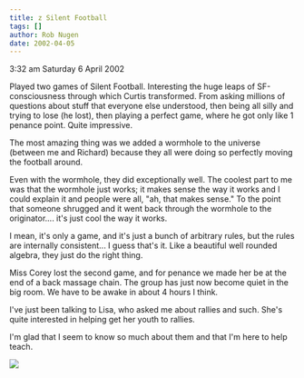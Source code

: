 ```yaml
---
title: z Silent Football
tags: []
author: Rob Nugen
date: 2002-04-05
---
```


<p class=date>3:32 am Saturday 6 April 2002</p>

<p>Played two games of Silent Football.  Interesting the huge leaps of
SF-consciousness through which Curtis transformed.  From asking
millions of questions about stuff that everyone else understood, then
being all silly and trying to lose (he lost), then playing a perfect
game, where he got only like 1 penance point.  Quite impressive.</p>

<p>The most amazing thing was we added a wormhole to the universe
(between me and Richard) because they all were doing so perfectly
moving the football around.</p>

<p>Even with the wormhole, they did exceptionally well.  The coolest
part to me was that the wormhole just works; it makes sense the way it
works and I could explain it and people were all, "ah, that makes
sense."  To the point that someone shrugged and it went back through
the wormhole to the originator.... it's just cool the way it
works.</p>

<p>I mean, it's only a game, and it's just a bunch of arbitrary rules,
but the rules are internally consistent...  I guess that's it.  Like a
beautiful well rounded algebra, they just do the right thing.</p>

<p>Miss Corey lost the second game, and for penance we made her be at
the end of a back massage chain.  The group has just now become quiet
in the big room.  We have to be awake in about 4 hours I think.</p>

<p>I've just been talking to Lisa, who asked me about rallies and
such.  She's quite interested in helping get her youth to rallies.</p>

<p>I'm glad that I seem to know so much about them and that I'm here
to help teach.</p>

<p><img src='/images/rob/wL-ROB.gif'/></p>

